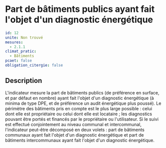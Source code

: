 # Part de bâtiments publics ayant fait l'objet d'un diagnostic énergétique
```yaml
id: 12
unite: Non trouvé
mesures:
  - 2.1.1
climat_pratic:
  - Bâtiments
pcaet: false
obligation_citergie: false
```
## Description
L'indicateur mesure la part de bâtiments publics (de préférence en surface, et par défaut en nombre) ayant fait l'objet d'un diagnostic énergétique (à minima de type DPE, et de préférence un audit énergétique plus poussé). Le périmètre des bâtiments pris en compte est le plus large possible : celui dont elle est propriétaire ou celui dont elle est locataire ; les diagnostics pouvant être portés et financés par le propriétaire ou l'utilisateur. Si le suivi est effectué conjointement au niveau communal et intercommunal, l'indicateur peut-être décomposé en deux volets : part de bâtiments communaux ayant fait l'objet d'un diagnostic énergétique et part de bâtiments intercommunaux ayant fait l'objet d'un diagnostic énergétique.



